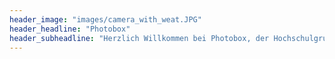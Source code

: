 ```yaml
---
header_image: "images/camera_with_weat.JPG"
header_headline: "Photobox"
header_subheadline: "Herzlich Willkommen bei Photobox, der Hochschulgruppe für Photographie"
---
```

